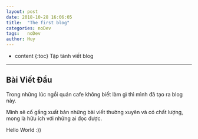 ```yaml
---
layout: post
date: 2018-10-28 16:06:05
title:  "The first blog"
categories: noDev
tags:   noDev
author: Huy
---
```


* content
{:toc}
 Tập tành viết blog

---

## Bài Viết Đầu 

Trong những lúc ngồi quán cafe không biết làm gì thì mình đã tạo ra blog này.

Mình sẽ cố gắng xuất bản những bài viết thường xuyên và có chất lượng, mong là hữu ích với những ai đọc được.

Hello World :))
